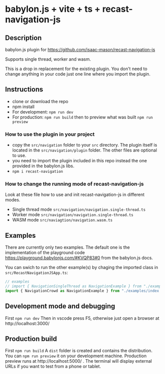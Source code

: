 # babylon.js + vite + ts + recast-navigation-js

## Description

babylon.js plugin for https://github.com/isaac-mason/recast-navigation-js

Supports single thread, worker and wasm.

This is a drop in replacement for the existing plugin. You don't need to change anything in your code just one line where you import the plugin.

## Instructions

- clone or download the repo
- npm install
- For development: `npm run dev`
- For production: `npm run build` then to preview what was built `npm run preview`

### How to use the plugin in your project
- copy the `src/navigation` folder to your `src` directory. The plugin itself is located in the `src/navigation/plugin` folder. The other files are optional to use.
- you need to import the plugin included in this repo instead the one provided in the babylon.js libs.
- `npm i recast-navigation`

### How to change the running mode of recast-navigation-js

Look at these file how to use and init recast-navigation-js in different modes.

- Single thread mode `src/navigation/navigation.single-thread.ts`
- Worker mode `src/navigation/navigation.single-thread.ts`
- WASM mode `src/naviagtion/navigation.wasm.ts`

## Examples

There are currently only two examples. The default one is the implementation of the playground code https://playground.babylonjs.com/#KVQP83#0 from the babylon.js docs.

You can swich to run the other example(s) by chaging the imported class in `src/RecastNavigationJSApp.ts`:

```javascript
// examples
// import { NavigationSingleThread as NavigationExample } from "./examples/index.single-thread";
import { NavigationCrowd as NavigationExample } from "./examples/index.navmesh-crowd";
```

## Development mode and debugging
First `npm run dev`
Then in vscode press F5, otherwise just open a browser at http://localhost:3000/

## Production build
First `npm run build`
A `dist` folder is created and contains the distribution. 
You can `npm run preview` it on your development machine.
Production preview runs at http://localhost:5000/ . The terminal will display external URLs if you want to test from a phone or tablet.


